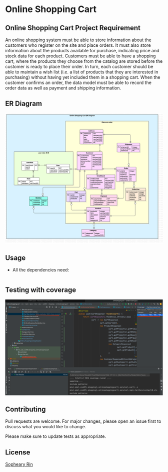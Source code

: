 # Online Shopping Cart

## Online Shopping Cart Project Requirement
An online shopping system must be able to store information about the customers who register on the site and place orders. It must also store information about the products available for purchase, indicating price and stock data for each product. Customers must be able to have a shopping cart, where the products they choose from the catalog are stored before the customer is ready to place their order. In turn, each customer should be able to maintain a wish list (i.e. a list of products that they are interested in purchasing) without having yet included them in a shopping cart. When the customer confirms an order, the data model must be able to record the order data as well as payment and shipping information.

## ER Diagram
![img.png](src/main/resources/static/images/SheinERD.jpg)


## Usage
- All the dependencies need:

```xml

```

## Testing with coverage
![img_1.png](img_1.png)

## Contributing

Pull requests are welcome. For major changes, please open an issue first
to discuss what you would like to change.

Please make sure to update tests as appropriate.

## License

[Sopheary Rin](https://sophearyrin-dev.github.io/)